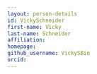 ```yaml
---
layout: person-details
id: VickySchneider
first-name: Vicky
last-name: Schneider
affiliation:
homepage:
github_username: VickySBio
orcid:
---
```

